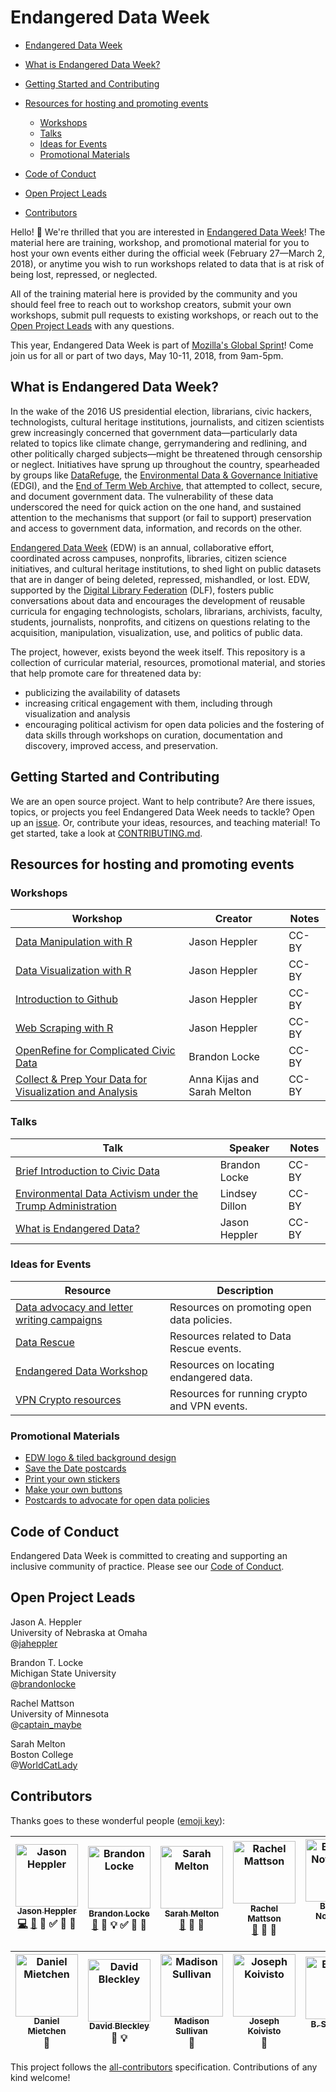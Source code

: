 # Endangered Data Week

<!-- START doctoc generated TOC please keep comment here to allow auto update -->
<!-- DON'T EDIT THIS SECTION, INSTEAD RE-RUN doctoc TO UPDATE -->
- [Endangered Data Week](#endangered-data-week)

- [What is Endangered Data Week?](#what-is-endangered-data-week)
- [Getting Started and Contributing](#getting-started-and-contributing)
- [Resources for hosting and promoting events](#resources-for-hosting-and-promoting-events)
  - [Workshops](#workshops)
  - [Talks](#talks)
  - [Ideas for Events](#ideas-for-events)
  - [Promotional Materials](#promotional-materials)
- [Code of Conduct](#code-of-conduct)
- [Open Project Leads](#open-project-leads)
- [Contributors](#contributors)

<!-- END doctoc generated TOC please keep comment here to allow auto update -->

Hello! 👋 We're thrilled that you are interested in [Endangered Data Week](http://endangereddataweek.org)! The material here are training, workshop, and promotional material for you to host your own events either during the official week (February 27—March 2, 2018), or anytime you wish to run workshops related to data that is at risk of being lost, repressed, or neglected.

All of the training material here is provided by the community and you should feel free to reach out to workshop creators, submit your own workshops, submit pull requests to existing workshops, or reach out to the [Open Project Leads](#open-project-leads) with any questions.

This year, Endangered Data Week is part of [Mozilla's Global Sprint](https://mozilla.github.io/global-sprint/)! Come join us for all or part of two days, May 10-11, 2018, from 9am-5pm.

## What is Endangered Data Week?

In the wake of the 2016 US presidential election, librarians, civic hackers, technologists, cultural heritage institutions, journalists, and citizen scientists grew increasingly concerned that government data—particularly data related to topics like climate change, gerrymandering and redlining, and other politically charged subjects—might be threatened through censorship or neglect. Initiatives have sprung up throughout the country, spearheaded by groups like [DataRefuge](https://www.datarefuge.org/), the [Environmental Data & Governance Initiative](https://envirodatagov.org/) (EDGI), and the [End of Term Web Archive](http://eotarchive.cdlib.org/), that attempted to collect, secure, and document government data. The vulnerability of these data underscored the need for quick action on the one hand, and sustained attention to the mechanisms that support (or fail to support) preservation and access to government data, information, and records on the other.

[Endangered Data Week](http://endangereddataweek.org) (EDW) is an annual, collaborative effort, coordinated across campuses, nonprofits, libraries, citizen science initiatives, and cultural heritage institutions, to shed light on public datasets that are in danger of being deleted, repressed, mishandled, or lost. EDW, supported by the [Digital Library Federation](https://www.diglib.org/) (DLF), fosters public conversations about data and encourages the development of reusable curricula for engaging technologists, scholars, librarians, archivists, faculty, students, journalists, nonprofits, and citizens on questions relating to the acquisition, manipulation, visualization, use, and politics of public data.

The project, however, exists beyond the week itself. This repository is a collection of curricular material, resources, promotional material, and stories that help promote care for threatened data by:

*   publicizing the availability of datasets
*   increasing critical engagement with them, including through visualization and analysis
*   encouraging political activism for open data policies and the fostering of data skills through workshops on curation, documentation and discovery, improved access, and preservation.

## Getting Started and Contributing

We are an open source project. Want to help contribute? Are there issues, topics, or projects you feel Endangered Data Week needs to tackle? Open up an [issue](https://github.com/endangereddataweek/resources/issues). Or, contribute your ideas, resources, and teaching material! To get started, take a look at [CONTRIBUTING.md](https://github.com/endangereddataweek/resources/blob/master/CONTRIBUTING.md).

## Resources for hosting and promoting events

### Workshops

| Workshop | Creator | Notes |
| -------- | ------- | ----- |
| [Data Manipulation with R](https://github.com/endangereddataweek/resources/tree/master/workshop-r-data-manipulation) | Jason Heppler | CC-BY |
| [Data Visualization with R](https://github.com/endangereddataweek/resources/tree/master/workshop-r-data-visualization) | Jason Heppler | CC-BY |
| [Introduction to Github](https://github.com/endangereddataweek/resources/tree/master/workshop-introduction-to-github) | Jason Heppler | CC-BY |
| [Web Scraping with R](https://github.com/endangereddataweek/resources/tree/master/workshop-r-web-scraping) | Jason Heppler | CC-BY |
| [OpenRefine for Complicated Civic Data](https://github.com/endangereddataweek/resources/tree/master/workshop-openrefine-for-complicated-civic-data) | Brandon Locke | CC-BY |
| [Collect & Prep Your Data for Visualization and Analysis](https://github.com/endangereddataweek/resources/tree/master/workshop-data-prep-with-open-refine) | Anna Kijas and Sarah Melton | CC-BY |

### Talks

| Talk | Speaker | Notes |
| ---- | ------- | ----- |
| [Brief Introduction to Civic Data](https://github.com/endangereddataweek/resources/tree/master/talk-brief-introduction-to-civic-data) | Brandon Locke | CC-BY |
| [Environmental Data Activism under the Trump Administration](https://github.com/endangereddataweek/resources/tree/master/talk-environmental-data-activism-under-trump) | Lindsey Dillon | CC-BY |
| [What is Endangered Data?](https://github.com/endangereddataweek/resources/tree/master/talk-what-is-endangered-data) | Jason Heppler | CC-BY |

### Ideas for Events

| Resource | Description |
| -------- | ----------- |
| [Data advocacy and letter writing campaigns](https://github.com/endangereddataweek/resources/blob/master/resource-advocacy.md) | Resources on promoting open data policies. |
| [Data Rescue](https://github.com/endangereddataweek/resources/blob/master/resource-datarescue.md) | Resources related to Data Rescue events. |
| [Endangered Data Workshop](https://github.com/endangereddataweek/resources/blob/master/resource-endangereddataworkshop.md) | Resources on locating endangered data. |
| [VPN Crypto resources](https://github.com/endangereddataweek/resources/blob/master/resource-vpn-crypto.md) | Resources for running crypto and VPN events. |

### Promotional Materials

- [EDW logo & tiled background design](https://github.com/endangereddataweek/resources/tree/master/media/designelements)
- [Save the Date postcards](https://github.com/endangereddataweek/resources/tree/master/media/savethedate2018-postcards)
- [Print your own stickers](https://github.com/endangereddataweek/resources/tree/master/media/logo-stickers)
- [Make your own buttons](https://github.com/endangereddataweek/resources/blob/master/media/public-data-stories-kit/Endangered%20Data%20week%201.5%20in%20buttons%20012418.pdf)
- [Postcards to advocate for open data policies](https://github.com/endangereddataweek/resources/tree/master/media/advocacy-postcards)

## Code of Conduct

Endangered Data Week is committed to creating and supporting an inclusive community of practice. Please see our [Code of Conduct](https://github.com/endangereddataweek/resources/blob/master/CODE_OF_CONDUCT.md).

## Open Project Leads

Jason A. Heppler  
University of Nebraska at Omaha  
@[jaheppler](http://twitter.com/jaheppler)

Brandon T. Locke  
Michigan State University  
@[brandonlocke](http://twitter.com/brandontlocke)

Rachel Mattson  
University of Minnesota  
@[captain_maybe](http://twitter.com/captain_maybe)

Sarah Melton  
Boston College  
@[WorldCatLady](http://twitter.com/worldcatlady)

## Contributors

Thanks goes to these wonderful people ([emoji key](https://github.com/kentcdodds/all-contributors#emoji-key)):

<!-- Contributors START
Jason_Heppler hepplerj https://jasonheppler.org code doc answers tutorial design prReview
Brandon_Locke brandontlocke http://brandontlocke.com doc answers example tutorial design prReview
Sarah_Melton svmelton http://www.sarahvmelton.com/ doc answers prReview
Rachel_Mattson rachmattson https://rachelmattson.wordpress.com/ doc answers prReview
Bethany_Nowviskie nowviskie http://nowviskie.org/ design eventOrganizing ideas infra review
Wayne_Graham wayne_graham http://github.com/waynegraham design ideas infra review code
Manasvi_Lalwani manasvil http://manasvilalwani.com/ design example
Daniel_Mietchen Daniel-Mietchen https://en.wikipedia.org/wiki/User:Daniel_Mietchen tools
David_Bleckley bleckley https://www.researchgate.net/profile/David_Bleckley tools example
Madison_Sullivan beastlibrarian https://www.linkedin.com/in/madison-sullivan-8baa0666 tools
Joseph_Koivisto 23koivisto https://www.lib.umd.edu/directory/staff/jkoivist tools
B._Shine_Cho shinecho724 https://www.linkedin.com/in/byungwoo-shine-cho-71847522 tools translation
Jamie_Wittenburg jamieviva https://libraries.indiana.edu/jamie-wittenberg tools
Chad_Sansing chadsansing https://github.com/chadsansing design example tools
Contributors END -->
<!-- Contributors table START -->
| <img src="https://avatars.githubusercontent.com/hepplerj?s=100" width="100" alt="Jason Heppler" /><br />[<sub>Jason Heppler</sub>](https://jasonheppler.org)<br />[💻](git@github.com:endangereddataweek/resources/commits?author=hepplerj) [📖](git@github.com:endangereddataweek/resources/commits?author=hepplerj) 💁 ✅ 🎨 👀 | <img src="https://avatars.githubusercontent.com/brandontlocke?s=100" width="100" alt="Brandon Locke" /><br />[<sub>Brandon Locke</sub>](http://brandontlocke.com)<br />[📖](git@github.com:endangereddataweek/resources/commits?author=brandontlocke) 💁 💡 ✅ 🎨 👀 | <img src="https://avatars.githubusercontent.com/svmelton?s=100" width="100" alt="Sarah Melton" /><br />[<sub>Sarah Melton</sub>](http://www.sarahvmelton.com/)<br />[📖](git@github.com:endangereddataweek/resources/commits?author=svmelton) 💁 👀 | <img src="https://avatars.githubusercontent.com/rachmattson?s=100" width="100" alt="Rachel Mattson" /><br />[<sub>Rachel Mattson</sub>](https://rachelmattson.wordpress.com/)<br />[📖](git@github.com:endangereddataweek/resources/commits?author=rachmattson) 💁 👀 | <img src="https://avatars.githubusercontent.com/nowviskie?s=100" width="100" alt="Bethany Nowviskie" /><br />[<sub>Bethany Nowviskie</sub>](http://nowviskie.org/)<br />🎨  🚇 | <img src="https://avatars.githubusercontent.com/wayne_graham?s=100" width="100" alt="Wayne Graham" /><br />[<sub>Wayne Graham</sub>](http://github.com/waynegraham)<br />🎨 🚇 [💻](git@github.com:endangereddataweek/resources/commits?author=wayne_graham) | <img src="https://avatars.githubusercontent.com/manasvil?s=100" width="100" alt="Manasvi Lalwani" /><br />[<sub>Manasvi Lalwani</sub>](http://manasvilalwani.com/)<br />🎨 💡 |
| :---: | :---: | :---: | :---: | :---: | :---: | :---: |

| <img src="https://avatars.githubusercontent.com/Daniel-Mietchen?s=100" width="100" alt="Daniel Mietchen" /><br />[<sub>Daniel Mietchen</sub>](https://en.wikipedia.org/wiki/User:Daniel_Mietchen)<br />🔧 | <img src="https://avatars.githubusercontent.com/bleckley?s=100" width="100" alt="David Bleckley" /><br />[<sub>David Bleckley</sub>](https://www.researchgate.net/profile/David_Bleckley)<br />🔧 💡 | <img src="https://avatars.githubusercontent.com/beastlibrarian?s=100" width="100" alt="Madison Sullivan" /><br />[<sub>Madison Sullivan</sub>](https://www.linkedin.com/in/madison-sullivan-8baa0666)<br />🔧 | <img src="https://avatars.githubusercontent.com/23koivisto?s=100" width="100" alt="Joseph Koivisto" /><br />[<sub>Joseph Koivisto</sub>](https://www.lib.umd.edu/directory/staff/jkoivist)<br />🔧 | <img src="https://avatars.githubusercontent.com/shinecho724?s=100" width="100" alt="B. Shine Cho" /><br />[<sub>B. Shine Cho</sub>](https://www.linkedin.com/in/byungwoo-shine-cho-71847522)<br />🔧 🌍 | <img src="https://avatars.githubusercontent.com/jamieviva?s=100" width="100" alt="Jamie Wittenburg" /><br />[<sub>Jamie Wittenburg</sub>](https://libraries.indiana.edu/jamie-wittenberg)<br />🔧 | <img src="https://avatars.githubusercontent.com/chadsansing?s=100" width="100" alt="Chad Sansing" /><br />[<sub>Chad Sansing</sub>](https://github.com/chadsansing)<br />🎨 🔧 💡 |
| :---: | :---: | :---: | :---: | :---: | :---: | :---: |

<!-- Contributors table END -->

This project follows the [all-contributors](https://github.com/kentcdodds/all-contributors) specification. Contributions of any kind welcome!
